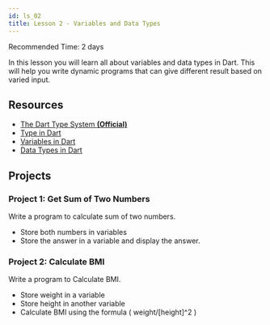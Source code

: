 ```yaml
---
id: ls_02
title: Lesson 2 - Variables and Data Types
---
```


Recommended Time: 2 days

In this lesson you will learn all about variables and data types in Dart. This will help you write dynamic programs that can give different result based on varied input.

## Resources

- [The Dart Type System **(Official)**](https://dart.dev/guides/language/type-system)
- [Type in Dart](https://www.educative.io/answers/what-are-the-data-types-in-dart)
- [Variables in Dart](https://dart-tutorial.com/introduction-and-basics/variables-in-dart/)
- [Data Types in Dart](https://dart-tutorial.com/introduction-and-basics/datatypes-in-dart/)

## Projects

### Project 1: Get Sum of Two Numbers

Write a program to calculate sum of two numbers.

 - Store both numbers in variables
 - Store the answer in a variable and display the answer.

### Project 2: Calculate BMI

Write a program to Calculate BMI.

- Store weight in a variable
- Store height in another variable
- Calculate BMI using the formula ( weight/[height]^2 )